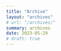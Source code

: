 ```yaml
---
title: "Archive"
layout: "archives"
# url: "/archives/"
summary: archives
date: 2023-05-29
# draft: true
---
```


